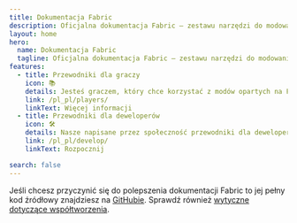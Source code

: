 ```yaml
---
title: Dokumentacja Fabric
description: Oficjalna dokumentacja Fabric — zestawu narzędzi do modowania Minecrafta.
layout: home
hero:
  name: Dokumentacja Fabric
  tagline: Oficjalna dokumentacja Fabric — zestawu narzędzi do modowania Minecrafta.
features:
  - title: Przewodniki dla graczy
    icon: 📚
    details: Jesteś graczem, który chce korzystać z modów opartych na Fabric? Nasze przewodniki dla graczy mają wszystko, czego potrzebujesz. Pomogą ci one w pobieraniu, instalowaniu i rozwiązywaniu problemów z modami Fabric.
    link: /pl_pl/players/
    linkText: Więcej informacji
  - title: Przewodniki dla deweloperów
    icon: 🛠️
    details: Nasze napisane przez społeczność przewodniki dla deweloperów, obejmują wszystko — od konfiguracji środowiska programistycznego po zaawansowane tematy takie jak renderowanie i networking.
    link: /pl_pl/develop/
    linkText: Rozpocznij

search: false
---
```


Jeśli chcesz przyczynić się do polepszenia dokumentacji Fabric to jej pełny kod źródłowy znajdziesz na [GitHubie](https://github.com/FabricMC/fabric-docs). Sprawdź również [wytyczne dotyczące współtworzenia](./contributing).
